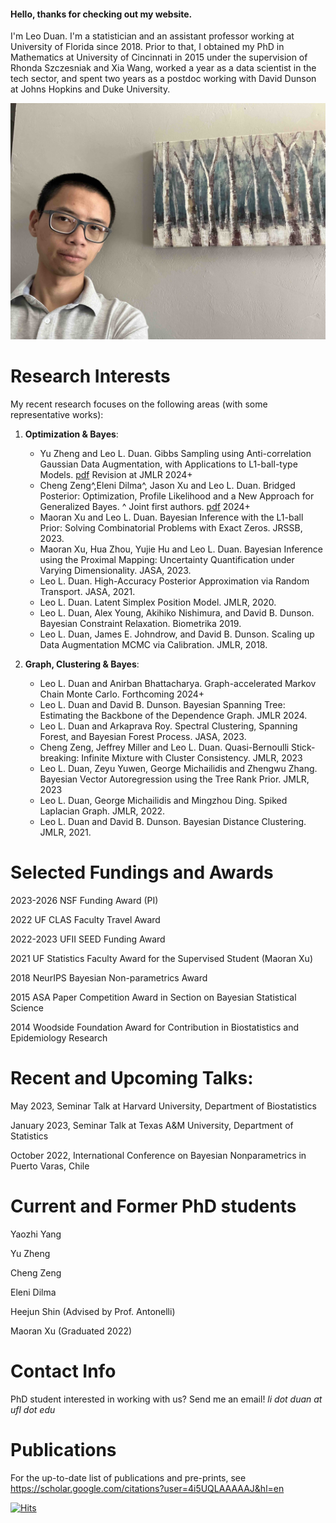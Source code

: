 #### Hello, thanks for checking out my website.

I'm Leo Duan. I'm a statistician and an assistant professor working at University of Florida since 2018. Prior to that, I obtained my PhD in Mathematics at University of Cincinnati in 2015 under the supervision of Rhonda Szczesniak and Xia Wang, worked a year as a data scientist in the tech sector, and spent two years as a postdoc working with David Dunson at Johns Hopkins and Duke University.

<img src="photo.jpg" alt="drawing" width="800"/>





# Research Interests
My recent research focuses on the following areas (with some representative works):

1.	**Optimization & Bayes**:

    *   Yu Zheng and Leo L. Duan. Gibbs Sampling using Anti-correlation Gaussian Data Augmentation, with Applications to L1-ball-type Models. [pdf](https://arxiv.org/abs/2309.09371) Revision at JMLR 2024+
    *   Cheng Zeng^,Eleni Dilma^, Jason Xu and Leo L. Duan. Bridged Posterior: Optimization, Profile Likelihood and a New Approach for Generalized Bayes. ^ Joint first authors.  [pdf](papers/bridged_posterior.pdf)  2024+
    *   Maoran Xu and Leo L. Duan. Bayesian Inference with the L1-ball Prior: Solving Combinatorial Problems with Exact Zeros. JRSSB, 2023.
    *   Maoran Xu, Hua Zhou, Yujie Hu and Leo L. Duan. Bayesian Inference using the Proximal Mapping: Uncertainty Quantification under Varying Dimensionality.  JASA, 2023.
    *   Leo L. Duan.  High-Accuracy Posterior Approximation via Random Transport. JASA, 2021.
    *   Leo L. Duan. Latent Simplex Position Model. JMLR, 2020.
    *   Leo L. Duan, Alex Young, Akihiko Nishimura, and David B. Dunson. Bayesian Constraint Relaxation. Biometrika 2019.
    *   Leo L. Duan, James E. Johndrow, and David B. Dunson. Scaling up Data Augmentation MCMC via Calibration. JMLR, 2018.

2.	**Graph, Clustering & Bayes**:
   
    *   Leo L. Duan and Anirban Bhattacharya. Graph-accelerated Markov Chain Monte Carlo. Forthcoming 2024+  
    *   Leo L. Duan and David B. Dunson. Bayesian Spanning Tree: Estimating the Backbone of the Dependence Graph. JMLR 2024.
    *   Leo L. Duan and Arkaprava Roy.  Spectral Clustering, Spanning Forest, and Bayesian Forest Process. JASA, 2023.
    *   Cheng Zeng, Jeffrey Miller and Leo L. Duan. Quasi-Bernoulli Stick-breaking: Infinite Mixture with Cluster Consistency. JMLR, 2023
    *   Leo L. Duan, Zeyu Yuwen, George Michailidis and Zhengwu Zhang.  Bayesian Vector Autoregression using the Tree Rank Prior. JMLR, 2023
    *   Leo L. Duan, George Michailidis and Mingzhou Ding. Spiked Laplacian Graph. JMLR, 2022.
    *   Leo L. Duan and David B. Dunson. Bayesian Distance Clustering. JMLR, 2021.


# Selected Fundings and Awards

2023-2026 NSF Funding Award (PI)

2022 UF CLAS Faculty Travel Award

2022-2023 UFII SEED Funding Award

2021 UF Statistics Faculty Award for the Supervised Student (Maoran Xu)

2018 NeurIPS Bayesian Non-parametrics Award

2015 ASA Paper Competition Award in Section on Bayesian Statistical Science

2014 Woodside Foundation Award for Contribution in Biostatistics and Epidemiology Research


# Recent and Upcoming Talks:

May 2023, Seminar Talk at Harvard University, Department of Biostatistics 

January 2023, Seminar Talk at Texas A&M University, Department of Statistics

October 2022, International Conference on Bayesian Nonparametrics in Puerto Varas, Chile

# Current and Former PhD students

Yaozhi Yang

Yu Zheng

Cheng Zeng

Eleni Dilma

Heejun Shin (Advised by Prof. Antonelli)

Maoran Xu (Graduated 2022)

# Contact Info
PhD student interested in working with us? Send me an email!
_li dot duan at ufl dot edu_



# Publications

For the up-to-date list of publications and pre-prints, see https://scholar.google.com/citations?user=4i5UQLAAAAAJ&hl=en

[![Hits](https://hits.seeyoufarm.com/api/count/incr/badge.svg?url=https%3A%2F%2Fleoduan.github.io&count_bg=%2379C83D&title_bg=%23555555&icon=&icon_color=%23E7E7E7&title=hits&edge_flat=false)](https://hits.seeyoufarm.com)



